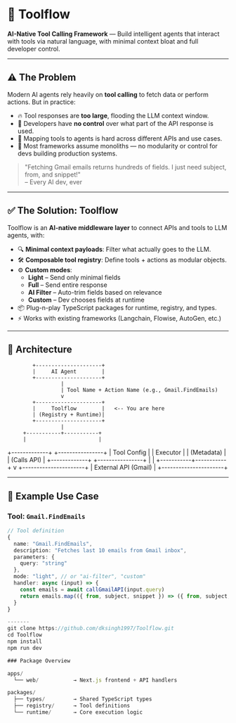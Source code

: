 # 🧠 Toolflow

**AI-Native Tool Calling Framework** — Build intelligent agents that interact with tools via natural language, with minimal context bloat and full developer control.

---

## ⚠️ The Problem

Modern AI agents rely heavily on **tool calling** to fetch data or perform actions. But in practice:

- 🔥 Tool responses are **too large**, flooding the LLM context window.
- 🤯 Developers have **no control** over what part of the API response is used.
- 🧩 Mapping tools to agents is hard across different APIs and use cases.
- 🐘 Most frameworks assume monoliths — no modularity or control for devs building production systems.

> "Fetching Gmail emails returns hundreds of fields. I just need subject, from, and snippet!"  
> – Every AI dev, ever

---

## ✅ The Solution: Toolflow

Toolflow is an **AI-native middleware layer** to connect APIs and tools to LLM agents, with:

- 🔍 **Minimal context payloads**: Filter what actually goes to the LLM.
- 🛠️ **Composable tool registry**: Define tools + actions as modular objects.
- ⚙️ **Custom modes**:
  - **Light** – Send only minimal fields
  - **Full** – Send entire response
  - **AI Filter** – Auto-trim fields based on relevance
  - **Custom** – Dev chooses fields at runtime
- 📦 Plug-n-play TypeScript packages for runtime, registry, and types.
- ⚡ Works with existing frameworks (Langchain, Flowise, AutoGen, etc.)

---

## 🧱 Architecture

            +---------------------+
            |     AI Agent        |
            +---------------------+
                     |
                     | Tool Name + Action Name (e.g., Gmail.FindEmails)
                     v
            +---------------------+
            |     Toolflow        |   <-- You are here
            | (Registry + Runtime)|
            +---------------------+
                     |
         +-----------+-----------+
         |                       |
  +-------------+       +----------------+
  | Tool Config |       |    Executor    |
  | (Metadata)  |       |  (Calls API)   |
  +-------------+       +----------------+
         |                       |
         +-----------+-----------+
                     v
          +----------------------+
          | External API (Gmail) |
          +----------------------+

---

## 🧪 Example Use Case

### Tool: `Gmail.FindEmails`

```ts
// Tool definition
{
  name: "Gmail.FindEmails",
  description: "Fetches last 10 emails from Gmail inbox",
  parameters: {
    query: "string"
  },
  mode: "light", // or "ai-filter", "custom"
  handler: async (input) => {
    const emails = await callGmailAPI(input.query)
    return emails.map(({ from, subject, snippet }) => ({ from, subject, snippet }))
  }
}

-------
git clone https://github.com/dksingh1997/Toolflow.git
cd Toolflow
npm install
npm run dev

### Package Overview

apps/
  └── web/           → Next.js frontend + API handlers

packages/
  ├── types/         → Shared TypeScript types
  ├── registry/      → Tool definitions
  └── runtime/       → Core execution logic



